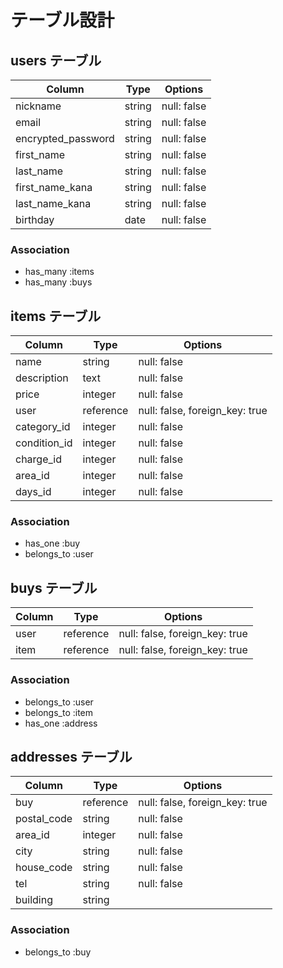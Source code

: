 # テーブル設計

## users テーブル

| Column                    | Type   | Options     |
| ------------------------- | ------ | ----------- |
| nickname                  | string | null: false |
| email                     | string | null: false |
| encrypted_password        | string | null: false |
| first_name                | string | null: false |
| last_name                 | string | null: false |
| first_name_kana           | string | null: false |
| last_name_kana            | string | null: false |
| birthday                  | date   | null: false |

### Association

- has_many :items
- has_many :buys

## items テーブル

| Column       | Type      | Options                       |
| ------------ | --------- | ----------------------------- |
| name         | string    | null: false                   |
| description  | text      | null: false                   |
| price        | integer   | null: false                   |
| user         | reference | null: false, foreign_key: true|
| category_id  | integer   | null: false                   |
| condition_id | integer   | null: false                   |
| charge_id    | integer   | null: false                   |
| area_id      | integer   | null: false                   |
| days_id      | integer   | null: false                   |

### Association

- has_one :buy
- belongs_to :user

## buys テーブル

| Column  | Type      | Options                        |
| ------- | --------- | ------------------------------ |
| user    | reference | null: false, foreign_key: true |
| item    | reference | null: false, foreign_key: true |

### Association

- belongs_to :user
- belongs_to :item
- has_one :address

## addresses テーブル

| Column      | Type      | Options                        |
| ----------- | --------- | ------------------------------ |
| buy         | reference | null: false, foreign_key: true |
| postal_code | string    | null: false                    |
| area_id     | integer   | null: false                    |
| city        | string    | null: false                    |
| house_code  | string    | null: false                    |
| tel         | string    | null: false                    |
| building    | string    |                                |


### Association

- belongs_to :buy